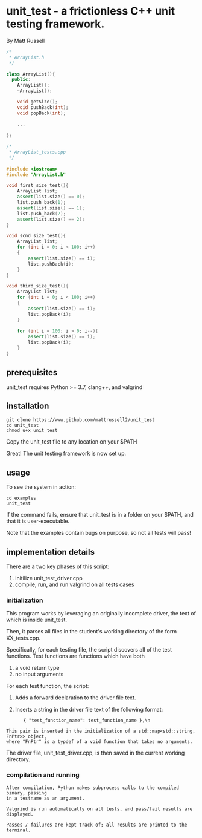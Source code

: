 
# unit_test - a frictionless C++ unit testing framework.
By Matt Russell


```cpp
/*
 * ArrayList.h
 */

class ArrayList(){
  public:
    ArrayList();
    ~ArrayList();

    void getSize(); 
    void pushBack(int);
    void popBack(int);
    
    ...
    
};

```

```cpp
/*
 * ArrayList_tests.cpp
 */
 
#include <iostream>
#include "ArrayList.h"

void first_size_test(){
    ArrayList list; 
    assert(list.size() == 0);
    list.push_back(1); 
    assert(list.size() == 1); 
    list.push_back(2);
    assert(list.size() == 2); 
}

void scnd_size_test(){
    ArrayList list; 
    for (int i = 0; i < 100; i++)
    { 
        assert(list.size() == i); 
        list.pushBack(i); 
    }
}   

void third_size_test(){
    ArrayList list; 
    for (int i = 0; i < 100; i++)
    { 
        assert(list.size() == i); 
        list.popBack(i); 
    }
    
    for (int i = 100; i > 0; i--){
        assert(list.size() == i); 
        list.popBack(i);
    }
}   

```



## prerequisites 

unit_test requires Python >= 3.7, clang++, and valgrind

## installation

    git clone https://www.github.com/mattrussell2/unit_test
    cd unit_test
    chmod u+x unit_test

Copy the unit_test file to any location on your $PATH
    
Great! The unit testing framework is now set up. 

## usage

To see the system in action:  

    cd examples
    unit_test
    
If the command fails, ensure that unit_test is in a folder on your $PATH, and 
that it is user-executable. 

Note that the examples contain bugs on purpose, so not all tests will pass!

## implementation details 

There are a two key phases of this script: 

1) initilize unit_test_driver.cpp
2) compile, run, and run valgrind on all tests cases

### initialization

This program works by leveraging an originally incomplete driver, the text of
which is inside unit_test.

Then, it parses all files in the student's working directory of the form XX_tests.cpp.

Specifically, for each testing file, the script discovers all of the test functions. 
Test functions are functions which have both
  1) a void return type
  2) no input arguments

For each test function, the script:
  1) Adds a forward declaration to the driver file text. 
  2) Inserts a string in the driver file text of the following format:
          
            { "test_function_name": test_function_name },\n

    This pair is inserted in the initialization of a std::map<std::string, FnPtr>> object,
    where "FnPtr" is a typdef of a void function that takes no arguments.

The driver file, unit_test_driver.cpp, is then saved in the current working directory.

### compilation and running

    After compilation, Python makes subprocess calls to the compiled binary, passing 
    in a testname as an argument.

    Valgrind is run automatically on all tests, and pass/fail results are displayed. 

    Passes / failures are kept track of; all results are printed to the terminal. 

